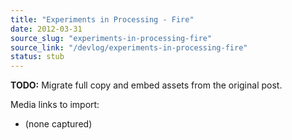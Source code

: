 ```yaml
---
title: "Experiments in Processing - Fire"
date: 2012-03-31
source_slug: "experiments-in-processing-fire"
source_link: "/devlog/experiments-in-processing-fire"
status: stub
---
```

**TODO:** Migrate full copy and embed assets from the original post.

Media links to import:
- (none captured)
